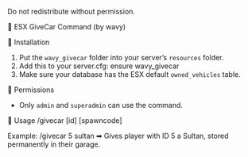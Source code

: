 Do not redistribute without permission.

🚗 ESX GiveCar Command (by wavy)

📂 Installation
1. Put the `wavy_givecar` folder into your server’s `resources` folder.
2. Add this to your server.cfg:
   ensure wavy_givecar
3. Make sure your database has the ESX default `owned_vehicles` table.

🔑 Permissions
- Only `admin` and `superadmin` can use the command.

📝 Usage
/givecar [id] [spawncode]

Example:
/givecar 5 sultan
➡ Gives player with ID 5 a Sultan, stored permanently in their garage.
